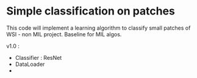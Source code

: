 # Simple classification on patches

This code will implement a learning algorithm to classify 
small patches of WSI - non MIL project. 
Baseline for MIL algos.

v1.0 :

*   Classifier : ResNet
*   DataLoader
*   